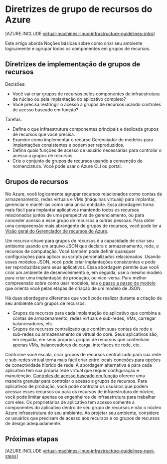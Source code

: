 <properties
    pageTitle="Recurso agrupa diretrizes | Microsoft Azure"
    description="Saiba mais sobre as diretrizes de design e implementação chaves para a implantação de grupos de recursos em serviços de infraestrutura Azure."
    documentationCenter=""
    services="virtual-machines-linux"
    authors="iainfoulds"
    manager="timlt"
    editor=""
    tags="azure-resource-manager"/>

<tags
    ms.service="virtual-machines-linux"
    ms.workload="infrastructure-services"
    ms.tgt_pltfrm="vm-linux"
    ms.devlang="na"
    ms.topic="article"
    ms.date="09/08/2016"
    ms.author="iainfou"/>

# <a name="azure-resource-group-guidelines"></a>Diretrizes de grupo de recursos do Azure

[AZURE.INCLUDE [virtual-machines-linux-infrastructure-guidelines-intro](../../includes/virtual-machines-linux-infrastructure-guidelines-intro.md)] 

Este artigo aborda Noções básicas sobre como criar seu ambiente logicamente e agrupar todos os componentes em grupos de recursos.


## <a name="implementation-guidelines-for-resource-groups"></a>Diretrizes de implementação de grupos de recursos

Decisões:

- Você vai criar grupos de recursos pelos componentes de infraestrutura de núcleo ou pela implantação do aplicativo completo?
- Você precisa restringir o acesso a grupos de recursos usando controles de acesso baseado em função?

Tarefas:

- Defina o que infraestrutura componentes principais e dedicada grupos de recursos que você precisa.
- Examine como implementar o recurso Gerenciador de modelos para implantações consistentes e podem ser reproduzidos.
- Defina quais funções de acesso de usuário necessárias para controlar o acesso a grupos de recursos.
- Crie o conjunto de grupos de recursos usando a convenção de nomenclatura. Você pode usar o Azure CLI ou portal.


## <a name="resource-groups"></a>Grupos de recursos

No Azure, você logicamente agrupar recursos relacionados como contas de armazenamento, redes virtuais e VMs (máquinas virtuais) para implantar, gerenciar e mantê-las como uma única entidade. Essa abordagem torna mais fácil para implantar aplicativos mantendo todos os recursos relacionados juntos de uma perspectiva de gerenciamento, ou para conceder acesso a esse grupo de recursos a outras pessoas. Para obter uma compreensão mais abrangente de grupos de recursos, você pode ler a [Visão geral do Gerenciador de recursos do Azure](../azure-resource-manager/resource-group-overview.md).

Um recurso-chave para grupos de recursos é a capacidade de criar seu ambiente usando um arquivo JSON que declara o armazenamento, rede, e recursos de computação. Você também pode definir quaisquer configurações para aplicar ou scripts personalizados relacionados. Usando esses modelos JSON, você pode criar implantações consistentes e pode ser reproduzidas para seus aplicativos. Essa abordagem permite que você criar um ambiente de desenvolvimento e, em seguida, use o mesmo modelo para criar uma implantação de produção, ou vice-versa. Para melhor compreensão sobre como usar modelos, leia [o passo a passo de modelo](../resource-manager-template-walkthrough.md) que orienta você pelas etapas de criação de um modelo de JSON.

Há duas abordagens diferentes que você pode realizar durante a criação de seu ambiente com grupos de recursos:

- Grupos de recursos para cada implantação de aplicativo que combina a contas de armazenamento, redes virtuais e sub-redes, VMs, carregar balanceadores, etc.
- Grupos de recursos centralizado que contêm suas contas de rede e sub-redes ou armazenamento de virtual do core. Seus aplicativos são, em seguida, em seus próprios grupos de recursos que contenham apenas VMs, balanceadores de carga, interfaces de rede, etc.

Conforme você escala, criar grupos de recursos centralizado para sua rede e sub-redes virtual torna mais fácil criar entre locais conexões para opções de conectividade híbrido de rede. A abordagem alternativa é para cada aplicativo tem sua própria rede virtual que requer configuração e manutenção. [Controles de acesso baseado em função](../active-directory/role-based-access-control-what-is.md) oferece uma maneira granular para controlar o acesso a grupos de recursos. Para aplicativos de produção, você pode controlar os usuários que podem acessar esses recursos ou para os recursos de infraestrutura de núcleo, você pode limitar apenas os engenheiros de infraestrutura para trabalhar com eles. Os proprietários de aplicativo tem acesso somente a componentes do aplicativo dentro de seu grupo de recursos e não o núcleo Azure infraestrutura do seu ambiente. Ao projetar seu ambiente, considere os usuários que precisam de acesso aos recursos e os grupos de recursos de design adequadamente. 


## <a name="next-steps"></a>Próximas etapas

[AZURE.INCLUDE [virtual-machines-linux-infrastructure-guidelines-next-steps](../../includes/virtual-machines-linux-infrastructure-guidelines-next-steps.md)] 
